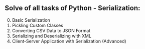 Solve of all tasks of Python - Serialization:
----------------------------------------------
0. Basic Serialization
1. Pickling Custom Classes
2. Converting CSV Data to JSON Format
3. Serializing and Deserializing with XML
4. Client-Server Application with Serialization (Advanced)